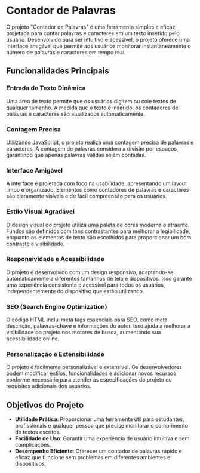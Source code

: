 # Contador de Palavras

O projeto "Contador de Palavras" é uma ferramenta simples e eficaz projetada para contar palavras e caracteres em um texto inserido pelo usuário. Desenvolvido para ser intuitivo e acessível, o projeto oferece uma interface amigável que permite aos usuários monitorar instantaneamente o número de palavras e caracteres em tempo real.

## Funcionalidades Principais

### Entrada de Texto Dinâmica

Uma área de texto permite que os usuários digitem ou cole textos de qualquer tamanho. À medida que o texto é inserido, os contadores de palavras e caracteres são atualizados automaticamente.

### Contagem Precisa

Utilizando JavaScript, o projeto realiza uma contagem precisa de palavras e caracteres. A contagem de palavras considera a divisão por espaços, garantindo que apenas palavras válidas sejam contadas.

### Interface Amigável

A interface é projetada com foco na usabilidade, apresentando um layout limpo e organizado. Elementos como contadores de palavras e caracteres são claramente visíveis e de fácil compreensão para os usuários.

### Estilo Visual Agradável

O design visual do projeto utiliza uma paleta de cores moderna e atraente. Fundos são definidos com tons contrastantes para melhorar a legibilidade, enquanto os elementos de texto são escolhidos para proporcionar um bom contraste e visibilidade.

### Responsividade e Acessibilidade

O projeto é desenvolvido com um design responsivo, adaptando-se automaticamente a diferentes tamanhos de tela e dispositivos. Isso garante uma experiência consistente e acessível para todos os usuários, independentemente do dispositivo que estão utilizando.

### SEO (Search Engine Optimization)

O código HTML inclui meta tags essenciais para SEO, como meta descrição, palavras-chave e informações do autor. Isso ajuda a melhorar a visibilidade do projeto nos motores de busca, aumentando sua acessibilidade online.

### Personalização e Extensibilidade

O projeto é facilmente personalizável e extensível. Os desenvolvedores podem modificar estilos, funcionalidades e adicionar novos recursos conforme necessário para atender às especificações do projeto ou requisitos adicionais dos usuários.

## Objetivos do Projeto

- **Utilidade Prática**: Proporcionar uma ferramenta útil para estudantes, profissionais e qualquer pessoa que precise monitorar o comprimento de textos escritos.
- **Facilidade de Uso**: Garantir uma experiência de usuário intuitiva e sem complicações.
- **Desempenho Eficiente**: Oferecer um contador de palavras rápido e eficaz que funcione sem problemas em diferentes ambientes e dispositivos.
